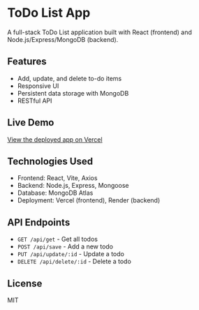 # ToDo List App

A full-stack ToDo List application built with React (frontend) and Node.js/Express/MongoDB (backend).

## Features
- Add, update, and delete to-do items
- Responsive UI
- Persistent data storage with MongoDB
- RESTful API

## Live Demo
[View the deployed app on Vercel](https://todo-app-r9sj.vercel.app/)

## Technologies Used
- Frontend: React, Vite, Axios
- Backend: Node.js, Express, Mongoose
- Database: MongoDB Atlas
- Deployment: Vercel (frontend), Render (backend)

## API Endpoints
- `GET /api/get` - Get all todos
- `POST /api/save` - Add a new todo
- `PUT /api/update/:id` - Update a todo
- `DELETE /api/delete/:id` - Delete a todo

## License
MIT
